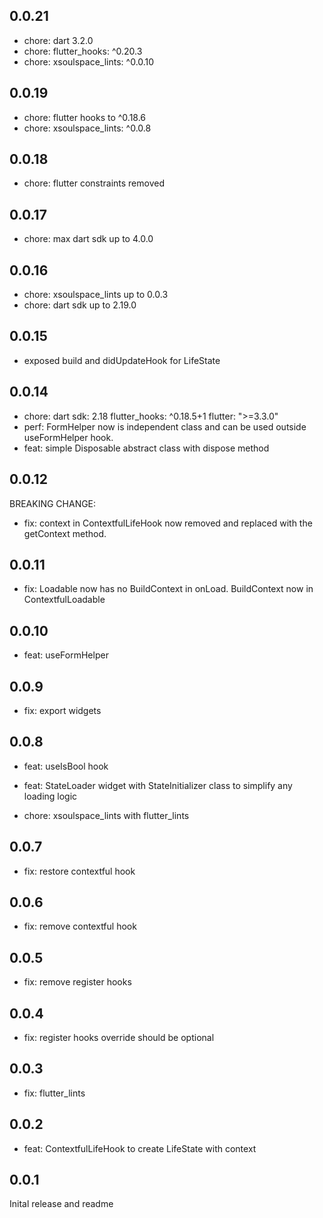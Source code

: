 ## 0.0.21

- chore: dart 3.2.0
- chore: flutter_hooks: ^0.20.3
- chore: xsoulspace_lints: ^0.0.10

## 0.0.19

- chore: flutter hooks to ^0.18.6
- chore: xsoulspace_lints: ^0.0.8

## 0.0.18

- chore: flutter constraints removed

## 0.0.17

- chore: max dart sdk up to 4.0.0

## 0.0.16

- chore: xsoulspace_lints up to 0.0.3
- chore: dart sdk up to 2.19.0

## 0.0.15

- exposed build and didUpdateHook for LifeState

## 0.0.14

- chore:
  dart sdk: 2.18
  flutter_hooks: ^0.18.5+1
  flutter: ">=3.3.0"
- perf: FormHelper now is independent class and can be used outside useFormHelper hook.
- feat: simple Disposable abstract class with dispose method

## 0.0.12

BREAKING CHANGE:

- fix: context in ContextfulLifeHook now removed and replaced with the getContext method.

## 0.0.11

- fix: Loadable now has no BuildContext in onLoad. BuildContext now in ContextfulLoadable

## 0.0.10

- feat: useFormHelper

## 0.0.9

- fix: export widgets

## 0.0.8

- feat: useIsBool hook
- feat: StateLoader widget with StateInitializer class to simplify any loading logic

- chore: xsoulspace_lints with flutter_lints

## 0.0.7

- fix: restore contextful hook

## 0.0.6

- fix: remove contextful hook

## 0.0.5

- fix: remove register hooks

## 0.0.4

- fix: register hooks override should be optional

## 0.0.3

- fix: flutter_lints

## 0.0.2

- feat: ContextfulLifeHook to create LifeState with context

## 0.0.1

Inital release and readme
